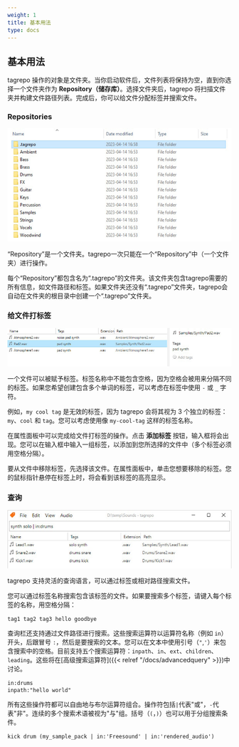```yaml
---
weight: 1
title: 基本用法
type: docs
---
```


## 基本用法

tagrepo 操作的对象是文件夹。当你启动软件后，文件列表将保持为空，直到你选择一个文件夹作为 **Repository（储存库）**。选择文件夹后，tagrepo 将扫描文件夹并构建文件路径列表。完成后，你可以给文件分配标签并搜索文件。

### Repositories

![Windows资源管理器中存储库的截图，演示自动生成的“ .tagrepo”文件夹](manual-repository.jpg)

“Repository”是一个文件夹。tagrepo一次只能在一个“Repository”中（一个文件夹）进行操作。

每个“Repository”都包含名为“.tagrepo”的文件夹。该文件夹包含tagrepo需要的所有信息，如文件路径和标签。如果文件夹还没有“.tagrepo”文件夹，tagrepo会自动在文件夹的根目录中创建一个“.tagrepo”文件夹。

### 给文件打标签

![tagrepo 中的属性面板截图](manual-tagging.jpg)

一个文件可以被赋予标签。标签名称中不能包含空格，因为空格会被用来分隔不同的标签。如果您希望创建包含多个单词的标签，可以考虑在标签中使用 `-` 或 `_` 字符。

例如，`my cool tag` 是无效的标签，因为 tagrepo 会将其视为 3 个独立的标签：`my`、`cool` 和 `tag`。您可以考虑使用像 `my-cool-tag` 这样的标签名称。

在属性面板中可以完成给文件打标签的操作。点击 **添加标签** 按钮，输入框将会出现。您可以在输入框中输入一组标签，以添加到您所选择的文件中（多个标签必须用空格分隔）。

要从文件中移除标签，先选择该文件。在属性面板中，单击您想要移除的标签。您的鼠标指针悬停在标签上时，将会看到该标签的高亮显示。

### 查询

![tagrepo 中查询栏的屏幕截图](manual-query.jpg)

tagrepo 支持灵活的查询语言，可以通过标签或相对路径搜索文件。

您可以通过标签名称搜索包含该标签的文件。如果要搜索多个标签，请键入每个标签的名称，用空格分隔：

```
tag1 tag2 tag3 hello goodbye
```

查询栏还支持通过文件路径进行搜索。这些搜索运算符以运算符名称（例如 `in`）开头，后跟冒号 `:`，然后是要搜索的文本。您可以在文本中使用引号（`"`,`'`）来包含搜索中的空格。目前支持五个搜索运算符：`inpath`、`in`、`ext`、`children`、`leading`。这些将在[高级搜索运算符]({{< relref "/docs/advancedquery" >}})中讨论。

```
in:drums
inpath:"hello world"
```

所有这些操作符都可以自由地与布尔运算符组合。操作符包括`|`代表"或"，`-`代表"非"。连续的多个搜索术语被视为"与"组。括号（`(`，`)`）也可以用于分组搜索条件。

```
kick drum (my_sample_pack | in:'Freesound' | in:'rendered_audio')
```
